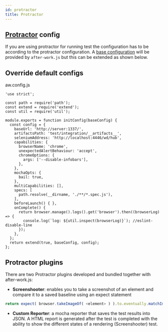 ```yaml
---
id: protractor
title: Protractor
---
```


## [Protractor](https://github.com/angular/protractor) config
If you are using protractor for running test the configuration has to be according to the protractor configuration. A [base configuration](../src/protractor/config.js) will be provided by `after-work.js` but this can be extended as shown below.

## Override default configs
aw.config.js
```
'use strict';

const path = require('path');
const extend = require('extend');
const util = require('util');

module.exports = function initConfig(baseConfig) {
  const config = {
    baseUrl: 'http://server:1337/',
    artifactsPath: 'test/integration/__artifacts__',
    seleniumAddress: 'http://localhost:4446/wd/hub',
    capabilities: {
      browserName: 'chrome',
      unexpectedAlertBehaviour: 'accept',
      chromeOptions: {
        args: ['--disable-infobars'],
      },
    },
    mochaOpts: {
      bail: true,
    },
    multiCapabilities: [],
    specs: [
      path.resolve(__dirname, './**/*.spec.js'),
    ],
    beforeLaunch() { },
    onComplete() {
      return browser.manage().logs().get('browser').then((browserLog) => {
        console.log(`log: ${util.inspect(browserLog)}`); //eslint-disable-line
      });
    },
  };
  return extend(true, baseConfig, config);
};
```

## Protractor plugins
There are two Protractor plugins developed and bundled together with after-work.js:
* **Screenshooter**: enables you to take a screenshot of an element and compare it to a saved baseline using an expect statement

```js
return expect( browser.takeImageOf( <element> ) ).to.eventually.matchImageOf( <baseline> );
```
* **Custom Reporter**: a mocha reporter that saves the test results into JSON. A HTML report is generated after the test is completed with the ability to show the different states of a rendering (Screenshooter) test.
